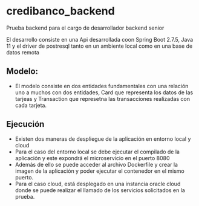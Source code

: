 # credibanco_backend

Prueba backend para el cargo de desarrollador backend senior

El desarrollo consiste en una Api desarrollada coon Spring Boot 2.7.5, Java 11 y el driver de postresql tanto en un ambiente local como en una base de datos remota

## Modelo:
- El modelo consiste en dos entidades fundamentales con una relación uno a muchos con dos entidades, Card que representa los datos de las tarjeas y Transaction que represetna las transacciones realizadas con cada tarjeta.

## Ejecución
- Existen dos maneras de despliegue de la aplicación en entorno local y cloud
- Para el caso del entorno local se debe ejecutar el compilado de la aplicación y este expondrá el microservicio en el puerto 8080
- Además de ello se puede acceder al archivo Dockerfile y crear la imagen de la aplicación y poder ejecutar el contenedor en el mismo puerto.
- Para el caso cloud, está desplegado en una instancia oracle cloud donde se puede realizar el llamado de los servicios solicitados en la prueba.
